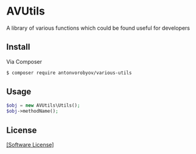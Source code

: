 # AVUtils
A library of various functions which could be found useful for developers
## Install
Via Composer
``` bash
$ composer require antonvorobyov/various-utils
```
## Usage
``` php
$obj = new AVUtils\Utils();
$obj->methodName();
```
## License
[[Software License]](LICENSE.md)